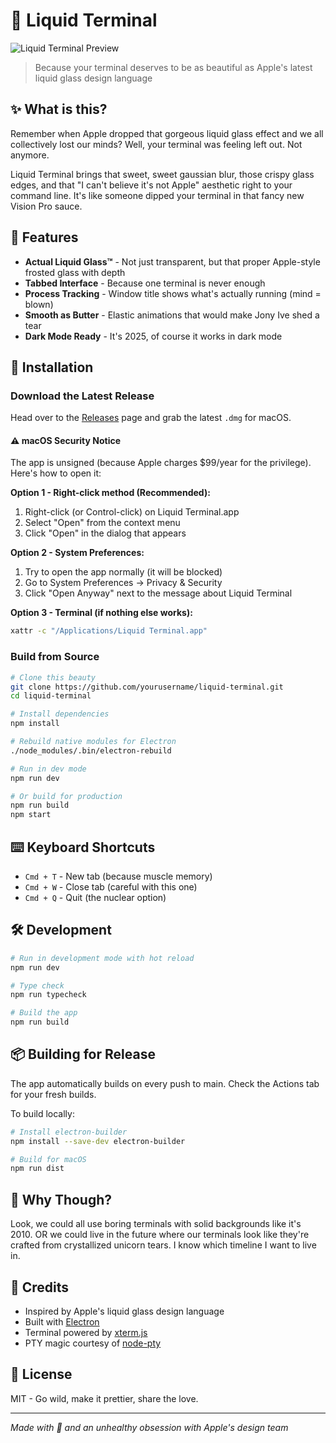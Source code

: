 # 🫧 Liquid Terminal

![Liquid Terminal Preview](preview.gif)

> Because your terminal deserves to be as beautiful as Apple's latest liquid glass design language

## ✨ What is this?

Remember when Apple dropped that gorgeous liquid glass effect and we all collectively lost our minds? Well, your terminal was feeling left out. Not anymore.

Liquid Terminal brings that sweet, sweet gaussian blur, those crispy glass edges, and that "I can't believe it's not Apple" aesthetic right to your command line. It's like someone dipped your terminal in that fancy new Vision Pro sauce.

## 🎨 Features

- **Actual Liquid Glass™** - Not just transparent, but that proper Apple-style frosted glass with depth
- **Tabbed Interface** - Because one terminal is never enough
- **Process Tracking** - Window title shows what's actually running (mind = blown)
- **Smooth as Butter** - Elastic animations that would make Jony Ive shed a tear
- **Dark Mode Ready** - It's 2025, of course it works in dark mode

## 🚀 Installation

### Download the Latest Release

Head over to the [Releases](https://github.com/pontus-devoteam/liquid-terminal/releases) page and grab the latest `.dmg` for macOS.

#### ⚠️ macOS Security Notice

The app is unsigned (because Apple charges $99/year for the privilege). Here's how to open it:

**Option 1 - Right-click method (Recommended):**
1. Right-click (or Control-click) on Liquid Terminal.app
2. Select "Open" from the context menu
3. Click "Open" in the dialog that appears

**Option 2 - System Preferences:**
1. Try to open the app normally (it will be blocked)
2. Go to System Preferences → Privacy & Security
3. Click "Open Anyway" next to the message about Liquid Terminal

**Option 3 - Terminal (if nothing else works):**
```bash
xattr -c "/Applications/Liquid Terminal.app"
```

### Build from Source

```bash
# Clone this beauty
git clone https://github.com/yourusername/liquid-terminal.git
cd liquid-terminal

# Install dependencies
npm install

# Rebuild native modules for Electron
./node_modules/.bin/electron-rebuild

# Run in dev mode
npm run dev

# Or build for production
npm run build
npm start
```

## ⌨️ Keyboard Shortcuts

- `Cmd + T` - New tab (because muscle memory)
- `Cmd + W` - Close tab (careful with this one)
- `Cmd + Q` - Quit (the nuclear option)

## 🛠 Development

```bash
# Run in development mode with hot reload
npm run dev

# Type check
npm run typecheck

# Build the app
npm run build
```

## 📦 Building for Release

The app automatically builds on every push to main. Check the Actions tab for your fresh builds.

To build locally:

```bash
# Install electron-builder
npm install --save-dev electron-builder

# Build for macOS
npm run dist
```

## 🤔 Why Though?

Look, we could all use boring terminals with solid backgrounds like it's 2010. OR we could live in the future where our terminals look like they're crafted from crystallized unicorn tears. I know which timeline I want to live in.

## 🙏 Credits

- Inspired by Apple's liquid glass design language
- Built with [Electron](https://www.electronjs.org/)
- Terminal powered by [xterm.js](https://xtermjs.org/)
- PTY magic courtesy of [node-pty](https://github.com/microsoft/node-pty)

## 📝 License

MIT - Go wild, make it prettier, share the love.

---

*Made with 🫧 and an unhealthy obsession with Apple's design team*
